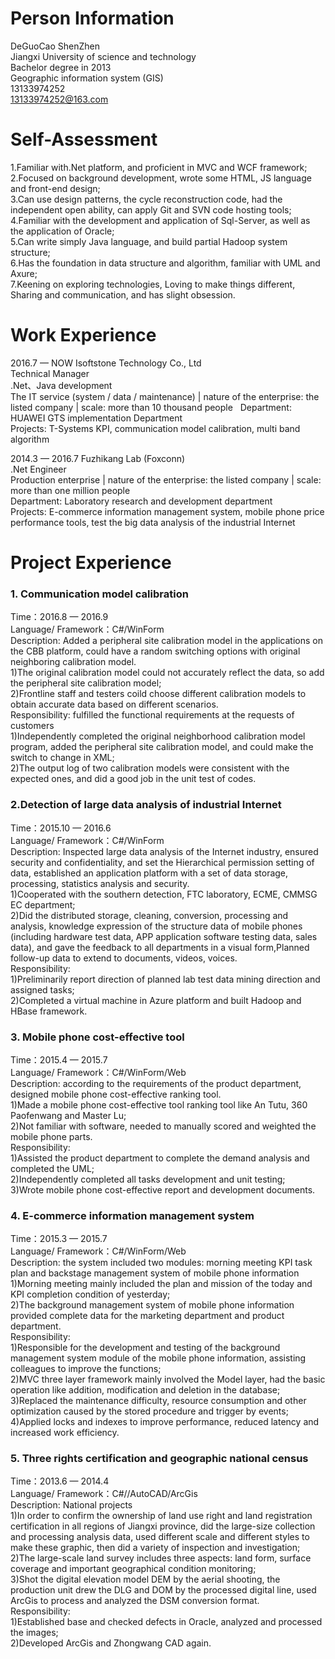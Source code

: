 # Person Information #

DeGuoCao   ShenZhen   
Jiangxi University of science and technology      
Bachelor degree in 2013       
Geographic information system (GIS)      
13133974252    
13133974252@163.com   

# Self-Assessment #

1.Familiar with.Net platform, and proficient in MVC and WCF framework;      
2.Focused on background development, wrote some HTML, JS language and front-end design;     
3.Can use design patterns, the cycle reconstruction code, had the independent open ability, can apply Git and SVN code hosting tools;     
4.Familiar with the development and application of Sql-Server, as well as the application of Oracle;      
5.Can write simply Java language, and build partial Hadoop system structure;      
6.Has the foundation in data structure and algorithm, familiar with UML and Axure;      
7.Keening on exploring technologies, Loving to make things different, Sharing and communication, and has slight obsession.     


# Work Experience #

2016.7 — NOW   Isoftstone Technology Co., Ltd     
Technical Manager  
.Net、Java development  
The IT service (system / data / maintenance) | nature of the enterprise: the listed company | scale: more than 10 thousand people     
Department: HUAWEI GTS implementation Department    
Projects: T-Systems KPI, communication model calibration, multi band algorithm    

2014.3 — 2016.7   Fuzhikang Lab (Foxconn)    
.Net Engineer       
Production enterprise | nature of the enterprise: the listed company | scale: more than one million people      
Department: Laboratory research and development department    
Projects: E-commerce information management system, mobile phone price performance tools, test the big data analysis of the industrial Internet   

# Project Experience #

### 1. Communication model calibration    
Time：2016.8 — 2016.9    
Language/ Framework：C#/WinForm    
Description: Added a peripheral site calibration model in the applications on the CBB platform, could have a random switching options with original neighboring calibration model.      
1)The original calibration model could not accurately reflect the data, so add the peripheral site calibration model;    
2)Frontline staff and testers coild choose different calibration models to obtain accurate data based on different scenarios.          
Responsibility: fulfilled the functional requirements at the requests of customers       
1)Independently completed the original neighborhood calibration model program, added the peripheral site calibration model, and could make the switch to change in XML;    
2)The output log of two calibration models were consistent with the expected ones, and did a good job in the unit test of codes.   

### 2.Detection of large data analysis of industrial Internet   
Time：2015.10 — 2016.6   
Language/ Framework：C#/WinForm    
Description: Inspected large data analysis of the Internet industry, ensured security and confidentiality, and set the Hierarchical permission setting of data, established an application platform with a set of data storage, processing, statistics analysis and security.     
1)Cooperated with the southern detection, FTC laboratory, ECME, CMMSG EC department;   
2)Did the distributed storage, cleaning, conversion, processing and analysis, knowledge expression of the structure data of mobile phones (including hardware test data, APP application software testing data, sales data), and gave the feedback to all departments in a visual form,Planned follow-up data to extend to documents, videos, voices.       
Responsibility:   
1)Preliminarily report direction of planned lab test data mining direction and assigned tasks;   
2)Completed a virtual machine in Azure platform and built Hadoop and HBase framework.    

### 3. Mobile phone cost-effective tool   
Time：2015.4 — 2015.7    
Language/ Framework：C#/WinForm/Web   
Description: according to the requirements of the product department, designed mobile phone cost-effective ranking tool.      
1)Made a mobile phone cost-effective tool ranking tool like An Tutu, 360 Paofenwang and Master Lu;   
2)Not familiar with software, needed to manually scored and weighted the mobile phone parts.               
Responsibility:     
1)Assisted the product department to complete the demand analysis and completed the UML;     
2)Independently completed all tasks development and unit testing;      
3)Wrote mobile phone cost-effective report and development documents.    

### 4. E-commerce information management system     
Time：2015.3 — 2015.7      
Language/ Framework：C#/WinForm/Web       
Description: the system included two modules: morning meeting KPI task plan and backstage management system of mobile phone information 
1)Morning meeting mainly included the plan and mission of the today and KPI completion condition of yesterday;    
2)The background management system of mobile phone information provided complete data for the marketing department and product department.    
Responsibility:   
1)Responsible for the development and testing of the background management system module of the mobile phone information, assisting colleagues to improve the functions;   
2)MVC three layer framework mainly involved the Model layer, had the basic operation like addition, modification and deletion in the database;     
3)Replaced the maintenance difficulty, resource consumption and other optimization caused by the stored procedure and trigger by events; 
4)Applied locks and indexes to improve performance, reduced latency and increased work efficiency.     

### 5. Three rights certification and geographic national census      
Time：2013.6 — 2014.4      
Language/ Framework：C#//AutoCAD/ArcGis       
Description: National projects       
1)In order to confirm the ownership of land use right and land registration certification in all regions of Jiangxi province, did the large-size collection and processing analysis data, used different scale and different styles to make these graphic, then did a variety of inspection and investigation;     
2)The large-scale land survey includes three aspects: land form, surface coverage and important geographical condition monitoring;     
3)Shot the digital elevation model DEM by the aerial shooting, the production unit drew the DLG and DOM by the processed digital line, used ArcGis to process and analyzed the DSM conversion format.         
Responsibility:     
1)Established base and checked defects in Oracle, analyzed and processed the images;     
2)Developed ArcGis and Zhongwang CAD again.      


